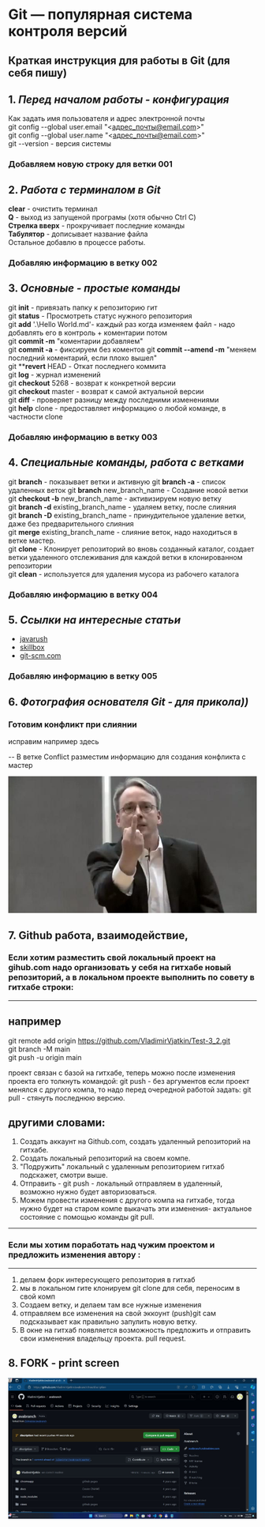 # Git — популярная система контроля версий

## Краткая инструкция для работы в Git (для себя пишу)

## 1. *Перед началом работы - конфигурация*
Как задать имя пользователя и адрес электронной почты  
git config --global user.email "<адрес_почты@email.com>"  
git config --global user.name "<адрес_почты@email.com>"  
git --version  - версия системы  
### Добавляем новую строку для ветки 001



## 2. *Работа с терминалом в Git*  
**clear** - очистить терминал  
**Q** - выход из запущеной програмы (хотя обычно Сtrl C)  
**Стрелка вверх** - прокручивает последние команды  
**Табулятор** - дописывает название файла  
Остальное добавлю в процессе работы.    
### Добавляю информацию в ветку 002   


## 3. *Основные - простые команды*  
git **init** - привязать папку к репозиторию гит  
git **status** - Просмотреть статус нужного репозитория  
git **add** '.\Hello World.md'- каждый раз когда изменяем файл - надо добавлять его в контроль + коментарии потом    
git **commit -m** "коментарии добавляем"  
git **commit -a** - фиксируем без коментов
git **commit --amend -m** "меняем последний коментарий, если плохо вышел"  
git ****revert** HEAD - Откат последнего коммита      
git **log** - журнал изменений  
git **checkout** 5268 - возврат к конкретной версии   
git **checkout** master - возврат к самой актуальной версии  
git **diff**  - проверяет разницу между последними изменениями  
git **help** clone - предоставляет информацию о любой команде, в частности clone   
### Добавляю информацию в ветку 003  


## 4. *Специальные команды, работа с ветками* 
git **branch** - показывает ветки и активную 
git **branch -a**  - список удаленных веток 
git **branch** new_branch_name -  Создание новой ветки  
git **checkout -b** new_branch_name  - активизируем новую ветку    
git **branch -d** existing_branch_name - удаляем ветку, после слияния   
git **branch -D** existing_branch_name - принудительное удаление ветки, даже без предварительного слияния    
git **merge** existing_branch_name -  слияние веток, надо находиться в ветке мастер.  
git **clone** - Клонирует репозиторий во вновь созданный каталог, создает ветки удаленного отслеживания для каждой ветки в клонированном репозитории  
git **clean** - используется для удаления мусора из рабочего каталога  
### Добавляю информацию в ветку 004  


## 5. *Ссылки на интересные статьи*
+ [javarush](https://javarush.com/groups/posts/2683-nachalo-rabotih-s-git-podrobnihy-gayd-dlja-novichkov)   
+ [skillbox](https://skillbox.ru/media/code/yazyk-razmetki-markdown-shpargalka-po-sintaksisu-s-primerami/)  
+ [git-scm.com](https://git-scm.com/book/ru/v2/%D0%9F%D1%80%D0%B8%D0%BB%D0%BE%D0%B6%D0%B5%D0%BD%D0%B8%D0%B5-C%3A-%D0%9A%D0%BE%D0%BC%D0%B0%D0%BD%D0%B4%D1%8B-Git-%D0%9E%D1%81%D0%BD%D0%BE%D0%B2%D0%BD%D1%8B%D0%B5-%D0%BA%D0%BE%D0%BC%D0%B0%D0%BD%D0%B4%D1%8B)  

### Добавляю информацию в ветку 005  

## 6. *Фотография основателя Git - для прикола))* 
### Готовим конфликт при слиянии
исправим например здесь

-- В ветке Conflict разместим информацию для создания конфликта с мастер

![вот вам](Linus.jpg)

## 7. Github работа, взаимодействие, 
### Если хотим разместить свой локальный проект на gihub.com надо организовать у себя на гитхабе новый репозиторий, а в локальном проекте выполнить по совету в гитхабе строки:
________________________
## например
git remote add origin https://github.com/VladimirVjatkin/Test-3_2.git  
git branch -M main  
git push -u origin main  

проект связан с базой на гитхабе, теперь можно после изменения проекта его 
толкнуть командой:
git push - без аргументов
если проект менялся с другого компа, то надо перед очередной работой 
задать:
git pull - стянуть последнюю версию. 

## другими словами:
1. Создать аккаунт на Github.com, создать удаленный репозиторий на гитхабе.
2. Создать локальный репозиторий на своем компе.
3. "Подружить" локальный с удаленным репозиторием гитхаб подскажет, смотри выше.
4. Отправить - git push -  локальный отправляем в удаленный, возможно нужно будет авторизоваться.
5. Можем провести изменения с другого компа на гитхабе, тогда нужно будет на старом компе выкачать эти изменения- актуальное состояние с помощью команды git pull.

_________________________
### Если мы хотим поработать над чужим проектом и предложить изменения автору :
_________________________
1. делаем форк интересующего репозитория в гитхаб
2. мы в локальном гите клонируем git clone для себя, переносим в свой комп
3. Создаем ветку, и делаем там все нужные изменения
4. отправляем все изменения на свой эккоунт (push)git сам подсказывает как правильно запулить новую ветку.
5. В окне на гитхаб появляется возможность предложить и отправить свои изменения владельцу проекта. pull request.


## 8. FORK - print screen
![](SH.jpg)

